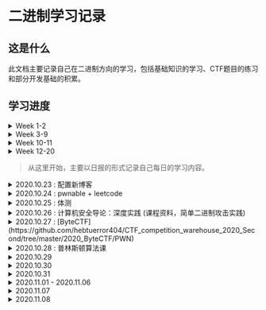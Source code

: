 # 二进制学习记录

## 这是什么

此文档主要记录自己在二进制方向的学习，包括基础知识的学习、CTF题目的练习和部分开发基础的积累。

## 学习进度

<details>
    <summary>Week 1-2</summary>
    <p></p>
<p>
    	实现简单的SGI STL，完成了分配器、迭代器、萃取机制以及vector容器
</p>
<p>
    	代码实现：https://github.com/Theffth/skr_university/tree/master/Simple_SGI_STL/T_SGI_STL
</p>
<p>
    	结题测试：https://github.com/Theffth/skr_university/tree/master/Simple_SGI_STL/finial_test
</p>
</details>

<details>
    <summary>Week 3-9</summary>
    <p></p>
	<p>
   		学习编译原理，主要参考Stanford的课程cs143和哈工大的教学视频，完成相应lab。
	</p>
	<p>
    	cool compiler lab代码：https://github.com/Theffth/skr_university/tree/master/compiler
	</p>
	<p>
    	总结笔记：https://theffth.github.io/2020/07/29/Compiler-CS143/
	</p>
</details>
<details>
    <summary>Week 10-11</summary>
    <p>
    </p>
	<p>
    	参考CSAPP书和南京大学视频，完成CSAPP相关课程的lab
	</p>
	<p>
    	目前进度：完成Data Lab,Bomb Lab,Attack Lab,Cache Lab的Part A和Shell Lab
	</p>
	<p>
    	项目实现：https://github.com/Theffth/skr_university/tree/master/csapp%20lab
	</p>
	<p>
    	总结笔记：https://github.com/Theffth/skr_university/blob/master/csapp%20lab/CSAPP%20LAB.md
	</p>
</details>

<details>
    <summary>Week 12-20
    </summary>
    <p></p>
<p>
    这段时间主要根据清华大学操作系统课程，完成uCore实验。
    链接地址为: https://www.xuetangx.com/course/THU08091000267/4231154
</p>
<p>
    目前进度: 完成Lab0-Lab5的理论和实验部分。
</p>
<p>
    总结笔记: https://github.com/Theffth/skr_university/tree/master/uCore
</p>
</details>

> 从这里开始，主要以日报的形式记录自己每日的学习内容。

<details>
    <summary>2020.10.23 : 配置新博客</summary>

- [x] 配置完成[新的博客](https://theffth.github.io/)

</details>

<details>
    <summary>2020.10.24 : pwnable + leetcode </summary>

- [x] pwnable.tw : start + orw

- [x] leetcode : 977 1365

  > https://theffth.github.io/2020/11/01/leetcode-977%201365/

</details>

<details>
    <summary>2020.10.25 : 体测</summary>

- [x] 体测：立定跳近(跪倒)、仰卧躺倒、坐位体后屈、50米走、800米爬、引体上吊(×)

</details>

<details>
    <summary>2020.10.26 : 计算机安全导论：深度实践 (课程资料，简单二进制攻击实践)</summary>

- [x] Set-Uid特权程序原理
- [x] 利用环境变量实现攻击

- 通过动态链接器的攻击: LD_PRELOAD 和 LD_LIBRARY_PATH
- 利用外部程序进行攻击: PATH 环境变量

- [x] 竞态条件漏洞: 原理及实践 

- 脏牛攻击: MAP_SHARED & MAP_PRIVATE 和写时拷贝

</details>

<details>
    <summary>2020.10.27 : [ByteCTF](https://github.com/hebtuerror404/CTF_competition_warehouse_2020_Second/tree/master/2020_ByteCTF/PWN)</summary>

- [ ] easyheap

    - 找漏洞点利用 Off By Null 
    - 构造 Double Free

- [ ] gun

    - 找漏洞点利用 Use After Free 
    - 构造 Chunk Overlapping

        + 绕过高版本glibc Tcache Check & ORW getshell

- [ ] leak & ohmyjson & pwnandroid

  -  Go PWN & Android PWN

  > 复现笔记：待补

</details>

<details>
    <summary>2020.10.28 : 普林斯顿算法课</summary>
- [ ] [第一周中英对照链接](https://www.bilibili.com/video/BV1Fx411C73u?from=search&seid=17597613833573062644)

</details>

<details>
    <summary>2020.10.29</summary>

- [x] 买新车

</details>

<details>
    <summary>2020.10.30</summary>
- [x] 班级任务（先班评比），赶了两天PPT

</details>

<details>
    <summary>2020.10.31</summary>
- [x] 看了一下 X-NUCA ，太难了，啥都不会

  > ParseC PWN + VM PWN + Cpp PWN + V8 PWN 

</details>

<details>
    <summary>2020.11.01 - 2020.11.06</summary>
- [x] 修电脑 

  > 反复重启 -> 重装系统 -> 等配件 -> 维修 -> 6号才取到机

</details>

<details>
    <summary>2020.11.07</summary>
- [x] 重装软件 & 配置环境
  - 一堆验证 + github 和 blog 环境各种出错，心态要炸
- [x] 完成 4800 + 3000 字的思想汇报和自传，还差手抄
- [x] 其他杂七杂八的ddl

</details>

<details>
    <summary>2020.11.08</summary>
- [x] 学校任务
  - [学习并复现 shellshock 漏洞分析和竞态条件漏洞](https://theffth.github.io/2020/11/08/shellshock-race-condition-%E7%90%86%E8%A7%A3%E4%B8%8E%E5%A4%8D%E7%8E%B0/)
  - 先班评比会
- [ ] 学习搭建codeql环境

</details>